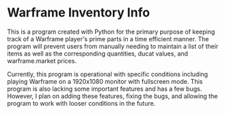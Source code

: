 # Warframe Inventory Info

This is a program created with Python for the primary purpose of keeping track of a Warframe player's prime parts in a time efficient manner. The program will prevent users from manually needing to maintain a list of their items as well as the corresponding quantities, ducat values, and warframe.market prices.

Currently, this program is operational with specific conditions including playing Warframe on a 1920x1080 monitor with fullscreen mode. This program is also lacking some important features and has a few bugs. However, I plan on adding these features, fixing the bugs, and allowing the program to work with looser conditions in the future.
